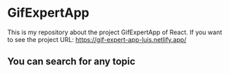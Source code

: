 # GifExpertApp
This is my repository about the project GifExpertApp of React.
If you want to see the project URL: https://gif-expert-app-luis.netlify.app/

## You can search for any topic
